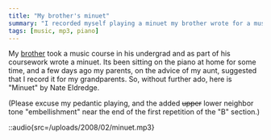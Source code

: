 ```yaml
---
title: "My brother's minuet"
summary: "I recorded myself playing a minuet my brother wrote for a music course."
tags: [music, mp3, piano]
---
```


My [brother](http://thatsmathematics.com/) took a music course in his undergrad
and as part of his coursework wrote a minuet. Its been sitting on
the piano at home for some time, and a few days ago my parents, on the advice
of my aunt, suggested that I record it for my grandparents. So, without further
ado, here is "Minuet" by Nate Eldredge.

(Please excuse my pedantic playing, and the added <strike>upper</strike> lower
neighbor tone "embellishment" near the end of the first repetition of the "B"
section.)

::audio{src=/uploads/2008/02/minuet.mp3}
